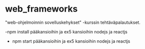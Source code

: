 # web_frameworks
"web-ohjelmoinnin sovelluskehykset" -kurssin tehtäväpalautukset.

-npm install pääkansioihin ja ex5 kansioihin nodejs ja reactjs
- npm start pääkansioihin ja ex5 kansioihin nodejs ja reactjs
